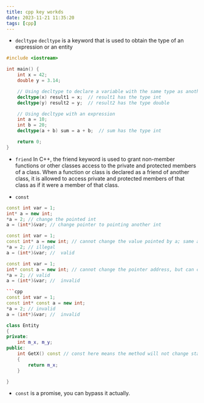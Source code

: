 ```yaml
---
title: cpp key workds
date: 2023-11-21 11:35:20
tags: [cpp]
---
```


- `decltype`
`decltype` is a keyword that is used to obtain the type of an expression or an entity
```cpp
#include <iostream>

int main() {
    int x = 42;
    double y = 3.14;

    // Using decltype to declare a variable with the same type as another variable
    decltype(x) result1 = x;  // result1 has the type int
    decltype(y) result2 = y;  // result2 has the type double

    // Using decltype with an expression
    int a = 10;
    int b = 20;
    decltype(a + b) sum = a + b;  // sum has the type int

    return 0;
}
```

- `friend`
In C++, the friend keyword is used to grant non-member functions or other classes access to the private and protected members of a class. When a function or class is declared as a friend of another class, it is allowed to access private and protected members of that class as if it were a member of that class.

- `const`
```cpp
const int var = 1;
int* a = new int;
*a = 2; // change the pointed int
a = (int*)&var; // change pointer to pointing another int
```

```cpp
const int var = 1;
const int* a = new int; // cannot change the value pointed by a; same as written `int const* a = new int`
*a = 2; // illegal
a = (int*)&var; //  valid
```

```cpp
const int var = 1;
int* const a = new int; // cannot change the pointer address, but can change the pointed value;
*a = 2; // valid
a = (int*)&var; //  invalid

```cpp
const int var = 1;
const int* const a = new int; 
*a = 2; // invalid
a = (int*)&var; //  invalid
```

```cpp
class Entity
{
private: 
    int m_x, m_y;
public:
    int GetX() const // const here means the method will not change state of the object
    {
        return m_x;
    }

}
```
  - `const` is a promise, you can bypass it actually.